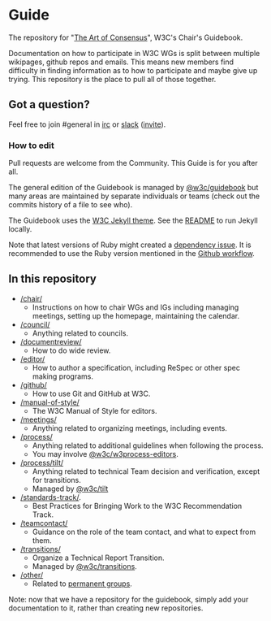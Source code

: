 # Guide

The repository for "[The Art of Consensus](https://www.w3.org/guide/)", W3C's Chair's Guidebook.

Documentation on how to participate in W3C WGs is split between multiple wikipages, github repos and emails. This means new members find difficulty in finding information as to how to participate and maybe give up trying. This repository is the place to pull all of those
together.

## Got a question?

Feel free to join #general in [irc](https://webirc.w3.org/?channels=general) or [slack](https://w3ccommunity.slack.com/) ([invite](https://www.w3.org/slack-w3ccommunity-invite)).

### How to edit

Pull requests are welcome from the Community. This Guide is for you after all.

The general edition of the Guidebook is managed by [@w3c/guidebook](https://github.com/orgs/w3c/teams/guidebook) but many areas are maintained by separate individuals or teams (check out the commits history of a file to see who).

The Guidebook uses the [W3C Jekyll theme](https://github.com/w3c/w3c-jekyll-theme). See the [README](https://github.com/w3c/w3c-jekyll-theme/blob/main/README.md) to run Jekyll locally.

Note that latest versions of Ruby might created a [dependency issue]([url](https://github.com/jekyll/jekyll/pull/9392)). It is recommended to use the Ruby version mentioned in the [Github workflow]([url](https://github.com/w3c/guide/blob/1a2821f048c40648a9623ac8bd46056991e30b89/.github/workflows/jekyll-gh-pages.yml#L21)).

## In this repository

* [/chair/](chair)
  * Instructions on how to chair WGs and IGs including managing meetings, setting up the homepage, maintaining the calendar.
* [/council/](council)
  * Anything related to councils.
* [/documentreview/](documentreview)
  * How to do wide review.
* [/editor/](editor)
  * How to author a specification, including ReSpec or other spec making programs.
* [/github/](github)
  * How to use Git and GitHub at W3C.
* [/manual-of-style/](manual-of-style)
  * The W3C Manual of Style for editors.
* [/meetings/](meetings)
  * Anything related to organizing meetings, including events.
* [/process/](process)
  * Anything related to additional guidelines when following the process.
  * You may involve [@w3c/w3process-editors](https://github.com/orgs/w3c/teams/w3process-editors).
* [/process/tilt/](process/tilt)
  * Anything related to technical Team decision and verification, except for transitions.
  * Managed by [@w3c/tilt](https://github.com/orgs/w3c/teams/tilt)
* [/standards-track/](standards-track).
  * Best Practices for Bringing Work to the W3C Recommendation Track.
* [/teamcontact/](teamcontact)
  * Guidance on the role of the team contact, and what to expect from them.
* [/transitions/](transitions)
  * Organize a Technical Report Transition.
  * Managed by [@w3c/transitions](https://github.com/orgs/w3c/teams/transitions).
* [/other/](other)
  * Related to [permanent groups](https://www.w3.org/groups/).

Note: now that we have a repository for the guidebook, simply add your documentation to it, rather than creating new repositories.
